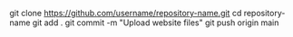 git clone https://github.com/username/repository-name.git
cd repository-name
git add .
git commit -m "Upload website files"
git push origin main
